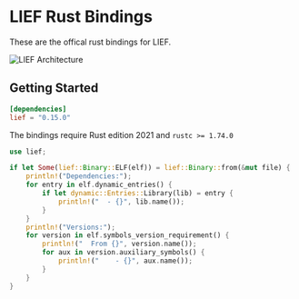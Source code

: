 # LIEF Rust Bindings

These are the offical rust bindings for LIEF.

![LIEF Architecture](https://raw.githubusercontent.com/lief-project/LIEF/main/.github/images/architecture.png)

## Getting Started

```toml
[dependencies]
lief = "0.15.0"
```

The bindings require Rust edition 2021 and `rustc >= 1.74.0`

```rust
use lief;

if let Some(lief::Binary::ELF(elf)) = lief::Binary::from(&mut file) {
    println!("Dependencies:");
    for entry in elf.dynamic_entries() {
        if let dynamic::Entries::Library(lib) = entry {
            println!("  - {}", lib.name());
        }
    }
    println!("Versions:");
    for version in elf.symbols_version_requirement() {
        println!("  From {}", version.name());
        for aux in version.auxiliary_symbols() {
            println!("    - {}", aux.name());
        }
    }
}
```
